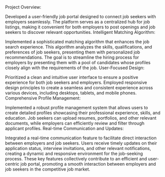 Project Overview:

Developed a user-friendly job portal designed to connect job seekers with employers seamlessly.
The platform serves as a centralized hub for job listings, making it convenient for both employers to post openings and job seekers to discover relevant opportunities.
Intelligent Matching Algorithm:

Implemented a sophisticated matching algorithm that enhances the job search experience. This algorithm analyzes the skills, qualifications, and preferences of job seekers, presenting them with personalized job recommendations.
The goal is to streamline the hiring process for employers by presenting them with a pool of candidates whose profiles closely align with the requirements of the job.
User-Focused Design:

Prioritized a clean and intuitive user interface to ensure a positive experience for both job seekers and employers.
Employed responsive design principles to create a seamless and consistent experience across various devices, including desktops, tablets, and mobile phones.
Comprehensive Profile Management:

Implemented a robust profile management system that allows users to create detailed profiles showcasing their professional experience, skills, and education.
Job seekers can upload resumes, portfolios, and other relevant documents, while employers can efficiently review and filter through applicant profiles.
Real-time Communication and Updates:

Integrated a real-time communication feature to facilitate direct interaction between employers and job seekers.
Users receive timely updates on their application status, interview invitations, and other relevant notifications, creating a dynamic and responsive environment for the job-seeking process.
These key features collectively contribute to an efficient and user-centric job portal, promoting a smooth interaction between employers and job seekers in the competitive job market.
